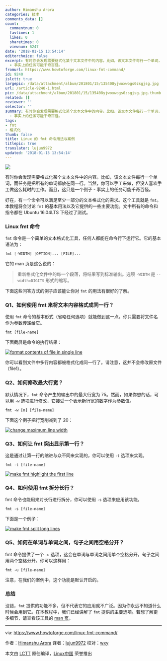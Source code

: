 ```yaml
---
author: Himanshu Arora
categories: 技术
comments_data: []
count:
  commentnum: 0
  favtimes: 1
  likes: 0
  sharetimes: 0
  viewnum: 6247
date: '2018-01-15 13:54:14'
editorchoice: false
excerpt: 有时你会发现需要格式化某个文本文件中的内容。比如，该文本文件每行一个单词，而任务是把所有的单词都放在同一行。当然，你可以手工来做，但没人喜欢手工做这么耗时的工作。而且，这只是一个例子
  - 事实上的任务可能千奇百怪。
fromurl: https://www.howtoforge.com/linux-fmt-command/
id: 9240
islctt: true
largepic: /data/attachment/album/201801/15/135408yjwoxwogs0zsgjsg.jpg
url: /article-9240-1.html
pic: /data/attachment/album/201801/15/135408yjwoxwogs0zsgjsg.jpg.thumb.jpg
related: []
reviewer: ''
selector: ''
summary: 有时你会发现需要格式化某个文本文件中的内容。比如，该文本文件每行一个单词，而任务是把所有的单词都放在同一行。当然，你可以手工来做，但没人喜欢手工做这么耗时的工作。而且，这只是一个例子
  - 事实上的任务可能千奇百怪。
tags:
- fmt
- 格式化
thumb: false
title: Linux 的 fmt 命令用法与案例
titlepic: true
translator: lujun9972
updated: '2018-01-15 13:54:14'
---
```


![](/data/attachment/album/201801/15/135408yjwoxwogs0zsgjsg.jpg)


有时你会发现需要格式化某个文本文件中的内容。比如，该文本文件每行一个单词，而任务是把所有的单词都放在同一行。当然，你可以手工来做，但没人喜欢手工做这么耗时的工作。而且，这只是一个例子 - 事实上的任务可能千奇百怪。


好在，有一个命令可以满足至少一部分的文本格式化的需求。这个工具就是 `fmt`。本教程将会讨论 `fmt` 的基本用法以及它提供的一些主要功能。文中所有的命令和指令都在 Ubuntu 16.04LTS 下经过了测试。


### Linux fmt 命令


`fmt` 命令是一个简单的文本格式化工具，任何人都能在命令行下运行它。它的基本语法为：



```
fmt [-WIDTH] [OPTION]... [FILE]...

```

它的 man 页是这么说的：



> 
> 重新格式化文件中的每一个段落，将结果写到标准输出。选项 `-WIDTH` 是 `--width=DIGITS` 形式的缩写。
> 
> 
> 


下面这些问答方式的例子应该能让你对 `fmt` 的用法有很好的了解。


### Q1、如何使用 fmt 来将文本内容格式成同一行？


使用 `fmt` 命令的基本形式（省略任何选项）就能做到这一点。你只需要将文件名作为参数传递给它。



```
fmt [file-name]

```

下面截屏是命令的执行结果：


[![format contents of file in single line](/data/attachment/album/201801/15/135418nswjgm4yd9mmw44d.png)](https://www.howtoforge.com/images/linux_fmt_command/big/fmt-basic-usage.png)


你可以看到文件中多行内容都被格式化成同一行了。请注意，这并不会修改原文件（file1）。


### Q2、如何修改最大行宽？


默认情况下，`fmt` 命令产生的输出中的最大行宽为 75。然而，如果你想的话，可以用 `-w` 选项进行修改，它接受一个表示新行宽的数字作为参数值。



```
fmt -w [n] [file-name]

```

下面这个例子把行宽削减到了 20：


[![change maximum line width](/data/attachment/album/201801/15/135421ms3gnzz81cap3dlj.png)](https://www.howtoforge.com/images/linux_fmt_command/big/fmt-w-option.png)


### Q3、如何让 fmt 突出显示第一行？


这是通过让第一行的缩进与众不同来实现的，你可以使用 `-t` 选项来实现。



```
fmt -t [file-name]

```

[![make fmt highlight the first line](/data/attachment/album/201801/15/135425ds0ormrmo7sllptr.png)](https://www.howtoforge.com/images/linux_fmt_command/big/fmt-t-option.png)


### Q4、如何使用 fmt 拆分长行？


fmt 命令也能用来对长行进行拆分，你可以使用 `-s` 选项来应用该功能。



```
fmt -s [file-name]

```

下面是一个例子：


[![make fmt split long lines](/data/attachment/album/201801/15/135428x9j6sdhu9s6hzhs7.png)](https://www.howtoforge.com/images/linux_fmt_command/big/fmt-s-option.png)


### Q5、如何在单词与单词之间，句子之间用空格分开？


fmt 命令提供了一个 `-u` 选项，这会在单词与单词之间用单个空格分开，句子之间用两个空格分开。你可以这样用：



```
fmt -u [file-name]

```

注意，在我们的案例中，这个功能是默认开启的。


### 总结


没错，`fmt` 提供的功能不多，但不代表它的应用就不广泛。因为你永远不知道什么时候会用到它。在本教程中，我们已经讲解了 `fmt` 提供的主要选项。若想了解更多细节，请查看该工具的 [man 页](https://linux.die.net/man/1/fmt)。




---


via: <https://www.howtoforge.com/linux-fmt-command/>


作者：[Himanshu Arora](https://www.howtoforge.com) 译者：[lujun9972](https://github.com/lujun9972) 校对：[wxy](https://github.com/wxy)


本文由 [LCTT](https://github.com/LCTT/TranslateProject) 原创编译，[Linux中国](https://linux.cn/) 荣誉推出